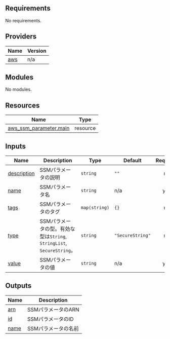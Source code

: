 ## Requirements

No requirements.

## Providers

| Name | Version |
|------|---------|
| <a name="provider_aws"></a> [aws](#provider\_aws) | n/a |

## Modules

No modules.

## Resources

| Name | Type |
|------|------|
| [aws_ssm_parameter.main](https://registry.terraform.io/providers/hashicorp/aws/latest/docs/resources/ssm_parameter) | resource |

## Inputs

| Name | Description | Type | Default | Required |
|------|-------------|------|---------|:--------:|
| <a name="input_description"></a> [description](#input\_description) | SSMパラメータの説明 | `string` | `""` | no |
| <a name="input_name"></a> [name](#input\_name) | SSMパラメータ名 | `string` | n/a | yes |
| <a name="input_tags"></a> [tags](#input\_tags) | SSMパラメータのタグ | `map(string)` | `{}` | no |
| <a name="input_type"></a> [type](#input\_type) | SSMパラメータの型。有効な型は`String`, `StringList`, `SecureString`。 | `string` | `"SecureString"` | no |
| <a name="input_value"></a> [value](#input\_value) | SSMパラメータの値 | `string` | n/a | yes |

## Outputs

| Name | Description |
|------|-------------|
| <a name="output_arn"></a> [arn](#output\_arn) | SSMパラメータのARN |
| <a name="output_id"></a> [id](#output\_id) | SSMパラメータのID |
| <a name="output_name"></a> [name](#output\_name) | SSMパラメータの名前 |
